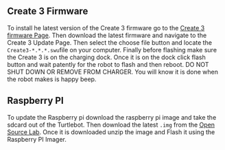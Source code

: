 ## Create 3 Firmware
To install he latest version of the Create 3  firmware go to the [Create 3 firmware Page](https://iroboteducation.github.io/create3_docs/releases/overview/). Then download the latest firmware and navigate to the Create 3 Update Page. Then select the choose file button and locate the `Create3-*.*.*.swu`file on your computer. Finally before flashing make sure the Create 3 is on the charging dock. Once it is on the dock click flash button and wait patently for the robot to flash and then reboot. DO NOT SHUT DOWN OR REMOVE FROM CHARGER. You will know it is done when the robot makes is happy beep.

## Raspberry PI
To update the Raspberry pi download the raspberry pi image and take the sdcard out of the Turtlebot. Then download the latest `.img` from the [Open Source Lab](http://download.ros.org/downloads/turtlebot4/). Once it is downloaded unzip the image and Flash it using the Raspberry PI Imager.